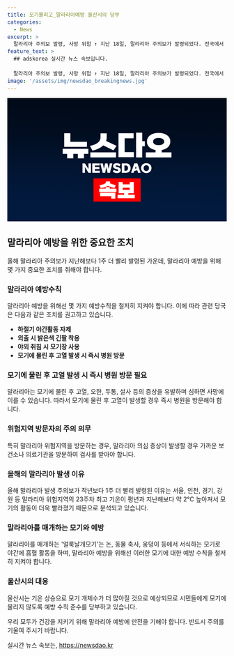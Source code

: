```yaml
---
title: 모기물리고_말라리아예방 울산시의 당부
categories:
  - News
excerpt: >
  말라리아 주의보 발령, 사망 위험 ↑ 지난 18일, 말라리아 주의보가 발령되었다. 전국에서 말라리아 예방수칙 준수가 강조되는 가운데, 이는 작년보다 1주 빠른 발령이다. 올해 기온 상승으로 모기의 활동이 활발해져 말라리아 위험이 높아졌다. 말라리아 예방을 위해 야외활동 자제, 밝은색 긴팔 착용, 모기장 사용 및 증상 발생 시 즉시 병원 방문이 필수적이다. 특히 위험지역 방문자들은 의심 증상 발생 시 즉시 의료기관을 찾아야 한다. (단어 수: 108)
feature_text: >
  ## adskorea 실시간 뉴스 속보입니다.

  말라리아 주의보 발령, 사망 위험 ↑ 지난 18일, 말라리아 주의보가 발령되었다. 전국에서 말라리아 예방수칙 준수가 강조되는 가운데, 이는 작년보다 1주 빠른 발령이다. 올해 기온 상승으로 모기의 활동이 활발해져 말라리아 위험이 높아졌다. 말라리아 예방을 위해 야외활동 자제, 밝은색 긴팔 착용, 모기장 사용 및 증상 발생 시 즉시 병원 방문이 필수적이다. 특히 위험지역 방문자들은 의심 증상 발생 시 즉시 의료기관을 찾아야 한다. (단어 수: 108)
image: '/assets/img/newsdao_breakingnews.jpg'
---
```


<p><img src="/assets/img/newsdao_breakingnews.jpg" alt="adskorea 속보" /></p>

<h2 data-ke-size="size26">말라리아 예방을 위한 중요한 조치</h2>

<p data-ke-size="size16">올해 말라리아 주의보가 지난해보다 1주 더 빨리 발령된 가운데, 말라리아 예방을 위해 몇 가지 중요한 조치를 취해야 합니다.</p>

<h3>말라리아 예방수칙</h3>

<p data-ke-size="size16">말라리아 예방을 위해선 몇 가지 예방수칙을 철저히 지켜야 합니다. 이에 따라 관련 당국은 다음과 같은 조치를 권고하고 있습니다.</p>

<ul>
  <li><b>하절기 야간활동 자제</b></li>
  <li><b>외출 시 밝은색 긴팔 착용</b></li>
  <li><b>야외 취침 시 모기장 사용</b></li>
  <li><b>모기에 물린 후 고열 발생 시 즉시 병원 방문</b></li>
</ul>

<h3>모기에 물린 후 고열 발생 시 즉시 병원 방문 필요</h3>

<p data-ke-size="size16">말라리아는 모기에 물린 후 고열, 오한, 두통, 설사 등의 증상을 유발하며 심하면 사망에 이를 수 있습니다. 따라서 모기에 물린 후 고열이 발생할 경우 즉시 병원을 방문해야 합니다.</p>

<h3>위험지역 방문자의 주의 의무</h3>

<p data-ke-size="size16">특히 말라리아 위험지역을 방문하는 경우, 말라리아 의심 증상이 발생할 경우 가까운 보건소나 의료기관을 방문하여 검사를 받아야 합니다.</p>

<h3>올해의 말라리아 발생 이유</h3>

<p data-ke-size="size16">올해 말라리아 발생 주의보가 작년보다 1주 더 빨리 발령된 이유는 서울, 인천, 경기, 강원 등 말라리아 위험지역의 23주차 최고 기온이 평년과 지난해보다 약 2℃ 높아져서 모기의 활동이 더욱 빨라졌기 때문으로 분석되고 있습니다.</p>

<h3>말라리아를 매개하는 모기와 예방</h3>

<p data-ke-size="size16">말라리아를 매개하는 '얼룩날개모기'는 논, 동물 축사, 웅덩이 등에서 서식하는 모기로 야간에 흡혈 활동을 하며, 말라리아 예방을 위해선 이러한 모기에 대한 예방 수칙을 철저히 지켜야 합니다.</p>

<h3>울산시의 대응</h3>

<p data-ke-size="size16">울산시는 기온 상승으로 모기 개체수가 더 많아질 것으로 예상되므로 시민들에게 모기에 물리지 않도록 예방 수칙 준수를 당부하고 있습니다.</p>

<p>우리 모두가 건강을 지키기 위해 말라리아 예방에 만전을 기해야 합니다. 반드시 주의를 기울여 주시기 바랍니다.</p>
실시간 뉴스 속보는, <a href="https://newsdao.kr" rel="dofollow">https://newsdao.kr</a>



